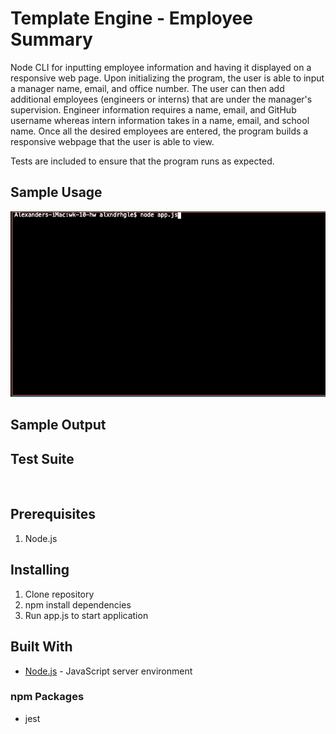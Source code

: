 # Template Engine - Employee Summary

Node CLI for inputting employee information and having it displayed on a responsive web page. Upon initializing the program, the user is able to input a manager name, email, and office number. The user can then add additional employees (engineers or interns) that are under the manager's supervision. Engineer information requires a name, email, and GitHub username whereas intern information takes in a name, email, and school name. Once all the desired employees are entered, the program builds a responsive webpage that the user is able to view.

Tests are included to ensure that the program runs as expected.




## Sample Usage
![](sample-usage.gif)

## Sample Output

## Test Suite
![]()

## Prerequisites

1. Node.js

## Installing

1. Clone repository
2. npm install dependencies
3. Run app.js to start application

## Built With

- [Node.js](https://nodejs.org/en/) - JavaScript server environment

### npm Packages

- jest

